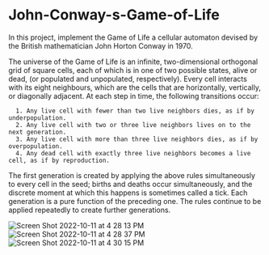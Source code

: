 # John-Conway-s-Game-of-Life

In this project, implement the Game of Life a cellular automaton devised by the British
mathematician John Horton Conway in 1970.

The universe of the Game of Life is an infinite, two-dimensional orthogonal grid of square cells,
each of which is in one of two possible states, alive or dead, (or populated and unpopulated,
respectively). Every cell interacts with its eight neighbours, which are the cells that are
horizontally, vertically, or diagonally adjacent. At each step in time, the following transitions
occur:

      1. Any live cell with fewer than two live neighbors dies, as if by underpopulation.
      2. Any live cell with two or three live neighbors lives on to the next generation.
      3. Any live cell with more than three live neighbors dies, as if by overpopulation.
      4. Any dead cell with exactly three live neighbors becomes a live cell, as if by reproduction.

The first generation is created by applying
the above rules simultaneously to every cell in the seed; births and deaths occur simultaneously,
and the discrete moment at which this happens is sometimes called a tick. Each generation is a
pure function of the preceding one. The rules continue to be applied repeatedly to create further
generations.

![Screen Shot 2022-10-11 at 4 28 13 PM](https://user-images.githubusercontent.com/83393163/195013968-265ddbf3-a4ce-4bab-977a-dde471440cb0.png)</n>
![Screen Shot 2022-10-11 at 4 28 37 PM](https://user-images.githubusercontent.com/83393163/195013976-cd75aab9-c0cb-475f-a0d7-17547e38b81c.png)
![Screen Shot 2022-10-11 at 4 30 15 PM](https://user-images.githubusercontent.com/83393163/195013990-daf6c022-f355-463a-a235-ae21c8da31f0.png)
